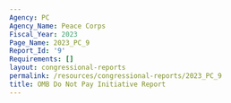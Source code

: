 ```yaml
---
Agency: PC
Agency_Name: Peace Corps
Fiscal_Year: 2023
Page_Name: 2023_PC_9
Report_Id: '9'
Requirements: []
layout: congressional-reports
permalink: /resources/congressional-reports/2023_PC_9
title: OMB Do Not Pay Initiative Report
---
```

